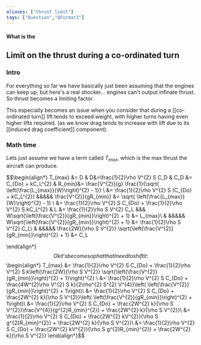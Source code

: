 ```yaml
---
aliases: ["thrust limit"]
tags: ["Question","QFormat3"]
---
```


#### What is the
## Limit on the thrust during a co-ordinated turn
### Intro
For everything so far we have basically just been assuming that the engines can keep up, but here's a real shocker... engines can't output infinate thrust.
So thrust becomes a limiting factor.

This especially becomes an issue when you consider that during a [[co-ordinated turn]] lift tends to exceed weight, with higher turns having even higher lifts required.
(as we know drag tends to increase with lift due to its [[induced drag coefficient]] component).

### Math time
Lets just assume we have a term called $T_{max}$, which is the max thrust the aircraft can produce.

$$\begin{align*}
T_{max} &= D & D&=\frac{1}{2}\rho V^{2} S C_D & C_D &= C_{Do} + kC_L^{2} & R_{min}&= \frac{V^{2}}{g} \frac{1}{\sqrt{ \left(\frac{L_{max}}{W}\right)^{2} - 1}} \\
&= \frac{1}{2}\rho V^{2} S (C_{Do} + kC_L^{2}) &&&&& \frac{V^{2}}{gR_{min}} &= \sqrt{ \left(\frac{L_{max}}{W}\right)^{2} - 1} \\
&= \frac{1}{2}\rho V^{2} S C_{Do} + \frac{1}{2}\rho V^{2} S kC_L^{2} & L &= \frac{1}{2}\rho S V^{2} C_L &&& W\sqrt{\left(\frac{V^{2}}{gR_{min}}\right)^{2} + 1} &= L_{max}\\
& &&&&& W\sqrt{\left(\frac{V^{2}}{gR_{min}}\right)^{2} + 1} &= \frac{1}{2}\rho S V^{2} C_L\\
& &&&&&  \frac{2W}{\rho S V^{2}} \sqrt{\left(\frac{V^{2}}{gR_{min}}\right)^{2} + 1} &= C_L

\end{align*}$$
Ok it's become so phat that I need to shift it:
$$\begin{align*}
T_{max} &=  \frac{1}{2}\rho V^{2} S C_{Do} + \frac{1}{2}\rho V^{2} S k\left(\frac{2W}{\rho S V^{2}} \sqrt{\left(\frac{V^{2}}{gR_{min}}\right)^{2} + 1}\right)^{2} \\
&=  \frac{1}{2}\rho V^{2} S C_{Do} + \frac{4W^{2}\rho V^{2} S k}{2\rho^{2} S^{2} V^{4}}\left( \left(\frac{V^{2}}{gR_{min}}\right)^{2} + 1\right)\\
&=  \frac{1}{2}\rho V^{2} S C_{Do} + \frac{2W^{2} k}{\rho S V^{2}}\left( \left(\frac{V^{2}}{gR_{min}}\right)^{2} + 1\right)\\
&=  \frac{1}{2}\rho V^{2} S C_{Do} + \frac{2W^{2} k}{\rho S V^{2}}\frac{V^{4}}{g^{2}R_{min}^{2}} + \frac{2W^{2} k}{\rho S V^{2}}\\
&=  \frac{1}{2}\rho V^{2} S C_{Do} + \frac{2W^{2} kV^{2}}{\rho S g^{2}R_{min}^{2}} + \frac{2W^{2} k}{\rho S V^{2}}\\
&=  \frac{1}{2}\rho V^{2} S C_{Do} + \frac{2W^{2} kV^{2}}{\rho S g^{2}R_{min}^{2}} + \frac{2W^{2} k}{\rho S V^{2}}
\end{align*}$$

